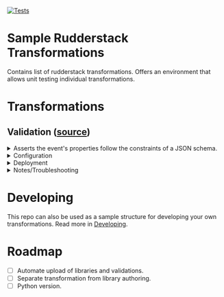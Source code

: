 [![Tests](https://github.com/ifoukarakis/rudderstack-transformations/actions/workflows/test.yml/badge.svg)](https://github.com/ifoukarakis/rudderstack-transformations/actions/workflows/test.yml)

# Sample Rudderstack Transformations

Contains list of rudderstack transformations. Offers an environment that allows unit testing individual transformations.

# Transformations

## Validation ([source](src/validation.js))

<details>
<summary>Asserts the event's properties follow the constraints of a JSON schema.</summary> 

One of the most common challenges when gathering data is agreement between all involved stakeholders on the format, structure, and semantics of data. One popular solution is to apply "data contracts" to ensure that different systems or components communicate effectively and accurately. The `validation` transformation uses JSON Schema specification to assert that event's [properties](https://www.rudderstack.com/docs/event-spec/standard-events/track/#properties) obey the agreed constraints.

Events that fail to comply with the agreed constraint can either be dropped or re-routed to a different destination for debugging.
</details>

<details>
<summary>Configuration</summary> 

**Drop events in case there's no schema registered**

Simply add `false` as an argument to `Contracts` constructor:

`const contracts = new Contracts(true);`

**Register schemas for event**

Schemas can be loaded either from URLs or from JSON objects. For example, the following validation function registers two schemas for two events from two different URLs:
```js
export async function transformBatch(events, metadata) {
    // Create a registry for schemas
    const contracts = new Contracts();
    // Register schema for event "Add To Cart" from a URL
    await contracts.registerSchemaFromURL("Add To Cart", "https://raw.githubusercontent.com/ifoukarakis/tests/main/product.json");
    // Register a different schema for event "User Registered" from a URL
    await contracts.registerSchemaFromURL("User Registered", "https://raw.githubusercontent.com/ifoukarakis/tests/main/person.json");
    // Register more events here.

    return events.filter(event => contracts.validateProperties(event))
}
```

In the following example, a single schema is registered from a JSON Object:

```js
const productSchema = {
    "$id": "https://example.com/person.schema.json",
    "$schema": "https://json-schema.org/draft/2020-12/schema",
    "title": "Product",
    "type": "object",
    "properties": {
        "product_id": {
            "type": "string",
            "description": "The product's ID."
        },
        "name": {
            "type": "string",
            "description": "The person's last name."
        },
        "price": {
            "type": "string",
            "pattern": "^(0|([1-9]+[0-9]*))(\\.[0-9]{1,2})?$",
            "minLength": 1,
            "description": "The product's price.",
            "examples": [
                "0",
                "0.00",
                "0.05",
                "19.95",
                "255.5",
                "120000"
            ]
        }
    },
    "required": ["product_id", "name", "price"]
}

export async function transformBatch(events, metadata) {
    const contracts = new Contracts(true);
    await contracts.registerSchemaFromJSON("Add To Cart", productSchema);

    // Register more events here.
    return events.filter(event => contracts.validateProperties(event))
}
```

> Note: embedding the JSON schemas on the transformation's code should help improve performance, but might reduce readability of the code.

</details>

<details>
<summary>Deployment</summary>

1. Add the contents of [jsonschema.js](vendor/jsonschema.js) in a library ([instructions](https://www.rudderstack.com/docs/features/transformations/libraries/)). **IMPORTANT:** Make sure that the name of the library is `jsonschema`.
2. Add the contents of [validation.js](src/validation.js) to a new Javascript validation ([instructions](https://www.rudderstack.com/docs/features/transformations/#adding-a-transformation)).
3. Make sure that the configuration matches your expectations.
4. Connect the new transformation to the proper destination ([instructions](https://www.rudderstack.com/docs/features/transformations/#connecting-transformation-to-a-destination)).
</details>

<details>
<summary>Notes/Troubleshooting</summary>
- Only `JSONSchema draft-2020-12` is currently supported.
- Make sure that `await` is before the call to `contracts.registerSchemaFrom...`.
</details>


# Developing

This repo can also be used as a sample structure for developing your own transformations. Read more in [Developing](docs/Developing.md).

# Roadmap

- [ ] Automate upload of libraries and validations.
- [ ] Separate transformation from library authoring.
- [ ] Python version.